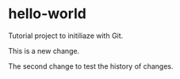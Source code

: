 # hello-world
Tutorial project to initiliaze with Git.

This is a new change.

The second change to test the history of changes.
